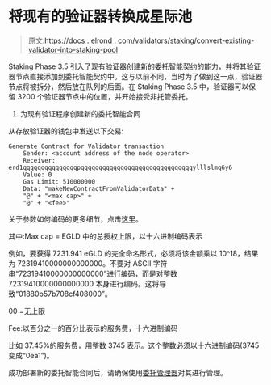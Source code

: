# 将现有的验证器转换成星际池

> 原文:[https://docs . elrond . com/validators/staking/convert-existing-validator-into-staking-pool](https://docs.elrond.com/validators/staking/convert-existing-validator-into-staking-pool)

 Staking Phase 3.5 引入了现有验证器创建新的委托智能契约的能力，并将其验证器节点直接添加到委托智能契约中。这与以前不同，当时为了做到这一点，验证器节点将被拆分，然后放在队列的后面。在 Staking Phase 3.5 中，验证器可以保留 3200 个验证器节点中的位置，并开始接受非托管委托。

1.  为现有验证程序创建新的委托智能合同

从存放验证器的钱包中发送以下交易:

```
Generate Contract for Validator transaction
    Sender: <account address of the node operator>
    Receiver: erd1qqqqqqqqqqqqqqqpqqqqqqqqqqqqqqqqqqqqqqqqqqqqqqqylllslmq6y6
    Value: 0
    Gas Limit: 510000000
    Data: "makeNewContractFromValidatorData" +
    "@" + "<max cap>" +
    "@" + "<fee>" 
```

关于参数如何编码的更多细节，点击[这里](/developers/sc-calls-format)。

其中:Max cap = EGLD 中的总授权上限，以十六进制编码表示

例如，要获得 7231.941 eGLD 的完全命名形式，必须将该金额乘以 10^18，结果为 72319410000000000000。不要对 ASCII 字符串“72319410000000000000”进行编码，而是对整数 72319410000000000000 本身进行编码。这将导致“01880b57b708cf408000”。

00 =无上限

Fee:以百分之一的百分比表示的服务费，十六进制编码

比如 37.45%的服务费，用整数 3745 表示。这个整数必须以十六进制编码(3745 变成“0ea1”)。

成功部署新的委托智能合同后，请确保使用[委托管理器](/validators/delegation-manager)对其进行管理。